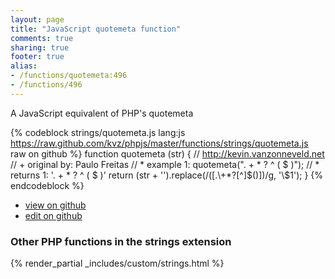 ```yaml
---
layout: page
title: "JavaScript quotemeta function"
comments: true
sharing: true
footer: true
alias:
- /functions/quotemeta:496
- /functions/496
---
```

<!-- Generated by Rakefile:build -->
A JavaScript equivalent of PHP's quotemeta

{% codeblock strings/quotemeta.js lang:js https://raw.github.com/kvz/phpjs/master/functions/strings/quotemeta.js raw on github %}
function quotemeta (str) {
    // http://kevin.vanzonneveld.net
    // +   original by: Paulo Freitas
    // *     example 1: quotemeta(". + * ? ^ ( $ )");
    // *     returns 1: '\. \+ \* \? \^ \( \$ \)'
    return (str + '').replace(/([\.\\\+\*\?\[\^\]\$\(\)])/g, '\\$1');
}
{% endcodeblock %}

 - [view on github](https://github.com/kvz/phpjs/blob/master/functions/strings/quotemeta.js)
 - [edit on github](https://github.com/kvz/phpjs/edit/master/functions/strings/quotemeta.js)

### Other PHP functions in the strings extension
{% render_partial _includes/custom/strings.html %}
